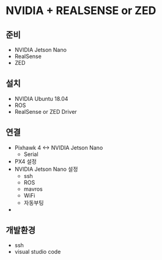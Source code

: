 # NVIDIA + REALSENSE or ZED
## 준비
 * NVIDIA Jetson Nano
 * RealSense
 * ZED
## 설치
 * NVIDIA Ubuntu 18.04
 * ROS
 * RealSense or ZED Driver
## 연결
 * Pixhawk 4 <-> NVIDIA Jetson Nano
   * Serial 
 * PX4 설정
 * NVIDIA Jetson Nano 설정
   * ssh
   * ROS
   * mavros
   * WiFi
   * 자동부팅
 *    
## 개발환경
 * ssh
 * visual studio code